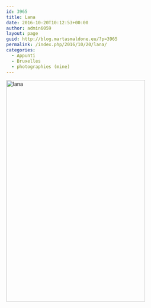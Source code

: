 ```yaml
---
id: 3965
title: Lana
date: 2016-10-20T10:12:53+00:00
author: admin6059
layout: page
guid: http://blog.martasmaldone.eu/?p=3965
permalink: /index.php/2016/10/20/lana/
categories:
  - Appunti
  - Bruxelles
  - photographies (mine)
---
```

<img class="aligncenter wp-image-3966" src="http://blog.martasmaldone.eu/wp-content/uploads/2016/11/lana.jpg" alt="lana" width="375" height="600" srcset="http://blog.martasmaldone.eu/wp-content/uploads/2016/11/lana.jpg 2728w, http://blog.martasmaldone.eu/wp-content/uploads/2016/11/lana-188x300.jpg 188w, http://blog.martasmaldone.eu/wp-content/uploads/2016/11/lana-768x1227.jpg 768w, http://blog.martasmaldone.eu/wp-content/uploads/2016/11/lana-641x1024.jpg 641w" sizes="(max-width: 375px) 100vw, 375px" />